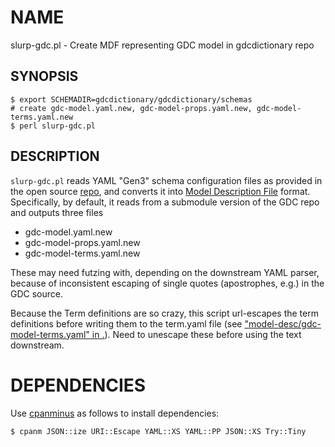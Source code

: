 # NAME

slurp-gdc.pl - Create MDF representing GDC model in gdcdictionary repo

## SYNOPSIS

    $ export SCHEMADIR=gdcdictionary/gdcdictionary/schemas
    # create gdc-model.yaml.new, gdc-model-props.yaml.new, gdc-model-terms.yaml.new
    $ perl slurp-gdc.pl

## DESCRIPTION

`slurp-gdc.pl` reads YAML "Gen3" schema configuration files as provided in
the open source [repo](https://github.com/NCI-GDC/gdcdictionary), and 
converts it into [Model Description File](https://github.com/CBIIT/bento-mdf)
format. Specifically, by default, it reads from a submodule version of the
GDC repo and outputs three files

- gdc-model.yaml.new
- gdc-model-props.yaml.new
- gdc-model-terms.yaml.new

These may need futzing with, depending on the downstream YAML parser, because
of inconsistent escaping of single quotes (apostrophes, e.g.) in the GDC source.

Because the Term definitions are so crazy, this script url-escapes the term 
definitions before writing them to the term.yaml file (see ["model-desc/gdc-model-terms.yaml" in .](./model-desc/gdc-model-terms.yaml)).
Need to unescape these before using the text downstream.

# DEPENDENCIES

Use [cpanminus](https://cpanmin.us) as follows to install dependencies:

    $ cpanm JSON::ize URI::Escape YAML::XS YAML::PP JSON::XS Try::Tiny
